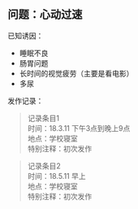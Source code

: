 ## 问题：心动过速

已知诱因：
* 睡眠不良
* 肠胃问题
* 长时间的视觉疲劳（主要是看电影）
* 多尿

发作记录：
>记录条目1<br>
时间：18.3.11 下午3点到晚上9点<br> 
地点：学校寝室<br>
特别注释：初次发作 

>记录条目2<br>
时间：18.5.11 早上<br>
地点：学校寝室<br>
特别注释：初次发作 

